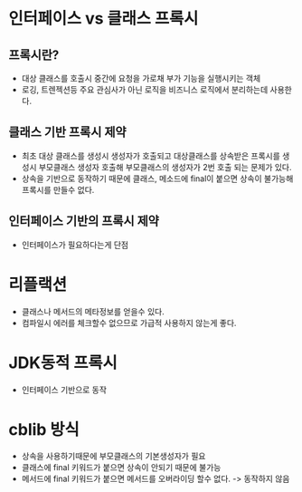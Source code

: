 # 인터페이스 vs 클래스 프록시
## 프록시란?
- 대상 클래스를 호출시 중간에 요청을 가로채 부가 기능을 실행시키는 객체
- 로깅, 트렌젝션등 주요 관심사가 아닌 로직을 비즈니스 로직에서 분리하는데 사용한다. 

## 클래스 기반 프록시 제약
- 최초 대상 클래스를 생성시 생성자가 호출되고 대상클래스를 상속받은 프록시를 생성시 부모클래스 생성자 호출해 부모클래스의 생성자가 2번 호출 되는 문제가 있다.
- 상속을 기반으로 동작하기 때문에 클래스, 메소드에 final이 붙으면 상속이 불가능해 프록시를 만들수 없다.

## 인터페이스 기반의 프록시 제약
- 인터페이스가 필요하다는게 단점

# 리플랙션
- 클래스나 메서드의 메타정보를 얻을수 있다.
- 컴파일시 에러를 체크할수 없으므로 가급적 사용하지 않는게 좋다.

# JDK동적 프록시
- 인터페이스 기반으로 동작

# cblib 방식
- 상속을 사용하기때문에 부모클래스의 기본생성자가 필요
- 클래스에 final 키워드가 붙으면 상속이 안되기 때문에 불가능
- 메서드에 final 키워드가 붙으면 메서드를 오버라이딩 할수 없다. -> 동작하지 않음
